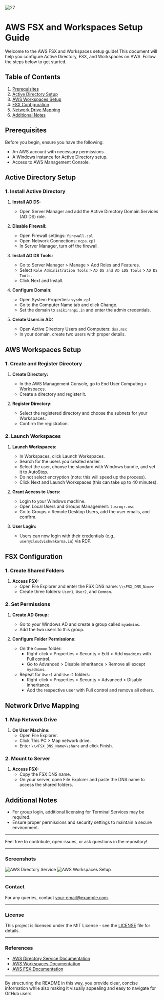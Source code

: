 ![27](https://github.com/saikiranpi/mastering-aws/assets/109568252/cd601ddb-6158-45b3-a5e5-b44c6a741710)





# AWS FSX and Workspaces Setup Guide

Welcome to the AWS FSX and Workspaces setup guide! This document will help you configure Active Directory, FSX, and Workspaces on AWS. Follow the steps below to get started.

## Table of Contents

1. [Prerequisites](#prerequisites)
2. [Active Directory Setup](#active-directory-setup)
3. [AWS Workspaces Setup](#aws-workspaces-setup)
4. [FSX Configuration](#fsx-configuration)
5. [Network Drive Mapping](#network-drive-mapping)
6. [Additional Notes](#additional-notes)

## Prerequisites

Before you begin, ensure you have the following:

- An AWS account with necessary permissions.
- A Windows instance for Active Directory setup.
- Access to AWS Management Console.

## Active Directory Setup

### 1. Install Active Directory

1. **Install AD DS:**
   - Open Server Manager and add the Active Directory Domain Services (AD DS) role.

2. **Disable Firewall:**
   - Open Firewall settings: `firewall.cpl`
   - Open Network Connections: `ncpa.cpl`
   - In Server Manager, turn off the firewall.

3. **Install AD DS Tools:**
   - Go to Server Manager > Manage > Add Roles and Features.
   - Select `Role Administration Tools` > `AD DS and AD LDS Tools` > `AD DS Tools`.
   - Click Next and Install.

4. **Configure Domain:**
   - Open System Properties: `sysdm.cpl`
   - Go to the Computer Name tab and click Change.
   - Set the domain to `saikiranpi.in` and enter the admin credentials.

5. **Create Users in AD:**
   - Open Active Directory Users and Computers: `dsa.msc`
   - In your domain, create two users with proper details.

## AWS Workspaces Setup

### 1. Create and Register Directory

1. **Create Directory:**
   - In the AWS Management Console, go to End User Computing > Workspaces.
   - Create a directory and register it.

2. **Register Directory:**
   - Select the registered directory and choose the subnets for your Workspaces.
   - Confirm the registration.

### 2. Launch Workspaces

1. **Launch Workspaces:**
   - In Workspaces, click Launch Workspaces.
   - Search for the users you created earlier.
   - Select the user, choose the standard with Windows bundle, and set it to AutoStop.
   - Do not select encryption (note: this will speed up the process).
   - Click Next and Launch Workspaces (this can take up to 40 minutes).

2. **Grant Access to Users:**
   - Login to your Windows machine.
   - Open Local Users and Groups Management: `lusrmgr.msc`
   - Go to Groups > Remote Desktop Users, add the user emails, and confirm.

3. **User Login:**
   - Users can now login with their credentials (e.g., `user@cloudvishwakarma.in`) via RDP.

## FSX Configuration

### 1. Create Shared Folders

1. **Access FSX:**
   - Open File Explorer and enter the FSX DNS name: `\\<FSX_DNS_Name>`
   - Create three folders: `User1`, `User2`, and `Common`.

### 2. Set Permissions

1. **Create AD Group:**
   - Go to your Windows AD and create a group called `myadmins`.
   - Add the two users to this group.

2. **Configure Folder Permissions:**
   - On the `Common` folder:
     - Right-click > Properties > Security > Edit > Add `myadmins` with Full control.
     - Go to Advanced > Disable inheritance > Remove all except `myadmins`.
   - Repeat for `User1` and `User2` folders:
     - Right-click > Properties > Security > Advanced > Disable inheritance.
     - Add the respective user with Full control and remove all others.

## Network Drive Mapping

### 1. Map Network Drive

1. **On User Machine:**
   - Open File Explorer.
   - Click This PC > Map network drive.
   - Enter `\\<FSX_DNS_Name>\share` and click Finish.

### 2. Mount to Server

1. **Access FSX:**
   - Copy the FSX DNS name.
   - On your server, open File Explorer and paste the DNS name to access the shared folders.

## Additional Notes

- For group login, additional licensing for Terminal Services may be required.
- Ensure proper permissions and security settings to maintain a secure environment.

---

Feel free to contribute, open issues, or ask questions in the repository!

---

### Screenshots

![AWS Directory Service](https://via.placeholder.com/800x400?text=AWS+Directory+Service)
![AWS Workspaces Setup](https://via.placeholder.com/800x400?text=AWS+Workspaces+Setup)

---

### Contact

For any queries, contact [your-email@example.com](mailto:Pinapathruni.saikiran@gmail.com).

---

### License

This project is licensed under the MIT License - see the [LICENSE](LICENSE) file for details.

---

### References

- [AWS Directory Service Documentation](https://docs.aws.amazon.com/directoryservice/latest/admin-guide/what_is.html)
- [AWS Workspaces Documentation](https://docs.aws.amazon.com/workspaces/latest/adminguide/amazon-workspaces.html)
- [AWS FSX Documentation](https://docs.aws.amazon.com/fsx/latest/WindowsGuide/what-is.html)

---

By structuring the README in this way, you provide clear, concise information while also making it visually appealing and easy to navigate for GitHub users.
